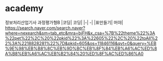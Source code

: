 # academy
정보처리산업기사 과정평가형B 
|코딩| 코딩|
|-| -|
|표만들기| 머야|
https://search.naver.com/search.naver?where=nexearch&sm=tab_etc&mra=bjFH&x_csa=%7B%22theme%22%3A%22pet%22%2C%20%22pkid%22%3A%22605%22%2C%20%22toAll%22%3A%2218828281%22%7D&pkid=605&os=11846116&qvt=0&query=%EB%9E%98%EB%B8%8C%EB%9D%BC%EB%8F%84%EB%A6%AC%ED%8A%B8%EB%A6%AC%EB%B2%84%20%ED%8F%AC%ED%86%A0
